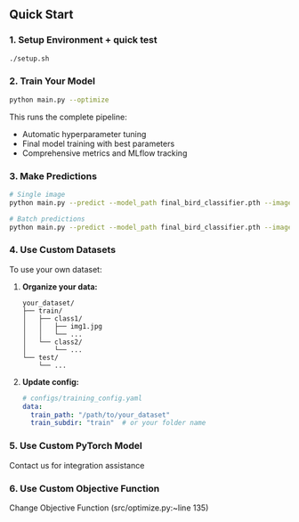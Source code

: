 ## Quick Start

### 1. Setup Environment + quick test
```bash
./setup.sh
```

### 2. Train Your Model
```bash
python main.py --optimize
```
This runs the complete pipeline:
- Automatic hyperparameter tuning
- Final model training with best parameters
- Comprehensive metrics and MLflow tracking

### 3. Make Predictions
```bash
# Single image
python main.py --predict --model_path final_bird_classifier.pth --image_path test_image.jpg

# Batch predictions
python main.py --predict --model_path final_bird_classifier.pth --image_dir /path/to/images/
```

### 4. Use Custom Datasets
To use your own dataset:

1. **Organize your data:**
   ```
   your_dataset/
   ├── train/
   │   ├── class1/
   │   │   ├── img1.jpg
   │   │   └── ...
   │   └── class2/
   │       └── ...
   └── test/
       └── ...
   ```

2. **Update config:**
   ```yaml
   # configs/training_config.yaml
   data:
     train_path: "/path/to/your_dataset"
     train_subdir: "train"  # or your folder name
   ```

### 5. Use Custom PyTorch Model

Contact us for integration assistance
### 6. Use Custom Objective Function

Change Objective Function (src/optimize.py:~line 135)
